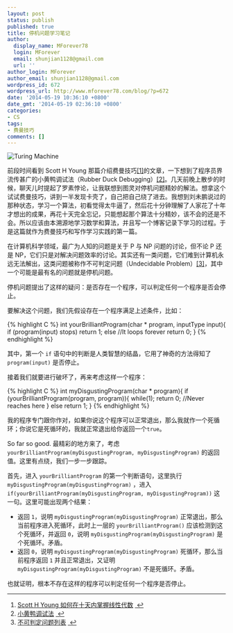 ```yaml
---
layout: post
status: publish
published: true
title: 停机问题学习笔记
author:
  display_name: MForever78
  login: MForever
  email: shunjian1128@gmail.com
  url: ''
author_login: MForever
author_email: shunjian1128@gmail.com
wordpress_id: 672
wordpress_url: http://www.mforever78.com/blog/?p=672
date: '2014-05-19 10:36:10 +0800'
date_gmt: '2014-05-19 02:36:10 +0800'
categories:
- CS
tags:
- 费曼技巧
comments: []
---
```

<p><img src="http://o35qhjvld.qnssl.com/turing_machine.jpg" alt="Turing Machine" /></p>
<p>前段时间看到 Scott H Young 那篇介绍费曼技巧<a href="#fn:1" id="fnref:1" title="see footnote" class="footnote">[1]</a>的文章，一下想到了程序员界流传甚广的小黄鸭调试法（Rubber Duck Debugging）<a href="#fn:2" id="fnref:2" title="see footnote" class="footnote">[2]</a>。几天前晚上散步的时候，聊天儿时提起了罗素悖论，让我联想到图灵对停机问题精妙的解法。想拿这个试试费曼技巧，讲到一半发现卡壳了，自己把自己绕了进去。我想到刘未鹏说过的那种状态，学习一个算法，初看觉得太牛逼了，然后花十分钟理解了人家花了十年才想出的成果，再花十天完全忘记，只能想起那个算法十分精妙，该不会的还是不会。所以应该由本溯源地学习数学和算法，并且写一个博客记录下学习的过程。于是这篇就作为费曼技巧和写作学习实践的第一篇。</p>
<p>在计算机科学领域，最广为人知的问题是关于 P 与 NP 问题的讨论，但不论 P 还是 NP，它们只是对解决问题效率的讨论。其实还有一类问题，它们难到计算机永远无法解出，这类问题被称作不可判定问题（Undecidable Problem）<a href="#fn:3" id="fnref:3" title="see footnote" class="footnote">[3]</a>，其中一个可能是最有名的问题就是停机问题。</p>
<p>停机问题提出了这样的疑问：是否存在一个程序，可以判定任何一个程序是否会停止。</p>
<p>要解决这个问题，我们先假设存在一个程序满足上述条件，比如：</p>

{% highlight C %}
int yourBrilliantProgram(char * program, inputType  input){
    if (program(input) stops)
        return 1;
    else //It loops forever
        return 0;
}
{% endhighlight %}

<p>其中，第一个 <code>if</code> 语句中的判断是人类智慧的结晶，它用了神奇的方法得知了 <code>program(input)</code> 是否停止。</p>
<p>接着我们就要进行破坏了，再来考虑这样一个程序：</p>

{% highlight C %}
int myDisgustingProgram(char * program){
    if (yourBrilliantProgram(program, program)){
        while(1);
        return 0; //Never reaches here
    }
    else
        return 1;
}
{% endhighlight %}

<p>我的程序专门跟你作对，如果你说这个程序可以正常退出，那么我就作一个死循环；你说它是死循环的，我就正常退出给你返回一个<code>true</code>。</p>
<p>So far so good. 最精彩的地方来了，考虑 <code>yourBrilliantProgram(myDisgustingProgram, myDisgustingProgram)</code> 的返回值。这里有点绕，我们一步一步跟踪。</p>
<p>首先，进入 <code>yourBrilliantProgram</code> 的第一个判断语句，这里执行 <code>myDisgustingProgram(myDisgustingProgram)</code> ，进入 <code>if(yourBrilliantProgram(myDisgustingProgram, myDisgustingProgram))</code> 这一句。这里可能出现两个结果：</p>
<ul>
<li>返回 <code>1</code>，说明 <code>myDisgustingProgram(myDisgustingProgram)</code> 正常退出，那么当前程序进入死循环，此时上一层的 <code>yourBrilliantProgram()</code> 应该检测到这个死循环，并返回 <code>0</code>，说明 <code>myDisgustingProgram(myDisgustingProgram)</code> 是个死循环。矛盾。</li>
<li>返回 <code>0</code>，说明 <code>myDisgustingProgram(myDisgustingProgram)</code> 死循环，那么当前程序返回 <code>1</code> 并且正常退出，又证明 <code>myDisgustingProgram(myDisgustingProgram)</code> 不是死循环。矛盾。</li>
</ul>
<p>也就证明，根本不存在这样的程序可以判定任何一个程序是否停止。</p>
<div class="footnotes">
<hr />
<ol>
<li id="fn:1">
<a href="http://select.yeeyan.org/view/94114/329073">Scott H Young 如何在十天内掌握线性代数</a> <a href="#fnref:1" title="return to article" class="reversefootnote">&#160;&#8617;</a>
</li>
<li id="fn:2">
<a href="http://zh.wikipedia.org/wiki/小黄鸭调试法">小黄鸭调试法</a> <a href="#fnref:2" title="return to article" class="reversefootnote">&#160;&#8617;</a>
</li>
<li id="fn:3">
<a href="http://zh.wikipedia.org/wiki/不可判定问题列表">不可判定问题列表</a> <a href="#fnref:3" title="return to article" class="reversefootnote">&#160;&#8617;</a>
</li>
</ol>
</div>
